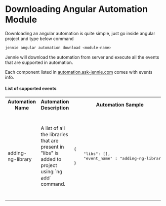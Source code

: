 # Downloading Angular Automation Module

Downloading an angular automation is quite simple, just go inside angular project and type below command

```bash
jennie angular automation download <module-name>
```

Jennie will download the automation from server and execute all the events that are supported in automation.

Each component listed in [automation.ask-jennie.com](https://automations.ask-jennie.com) comes with events info.

#### List of supported events

<table>
<tr>
    <th>
        Automation Name
    </th>
    <th>
        Automation Description
    </th>
    <th>
        Automation Sample
    </th>
</tr>
<tr>
<td>adding-ng-library</td>
<td>A list of all the libraries that are present in "libs" is added to project using `ng add` command.</td>
<td><pre>
{
    "libs": [],
    "event_name" : "adding-ng-library"
}
</pre>
</td>
<td>angular-automations</td>
<td>Download a list of angular automations using `jennie angular automation automation-name`. </td>
<td><pre>
{
    "libs": [],
    "event_name" : "angular-automations"
}
</pre>
<td>angular-ui-lib</td>
<td>Download a list of angular ui modules using `jennie angular ui-lib module-name`. </td>
<td><pre>
{
    "libs": [],
    "event_name" : "angular-ui-lib"
}
</pre>
<td>copy-angular-component</td>
<td>Create copies of list of component inside components array. The component would contain each and every file inside folder.</td>
<td><pre>
{
       "components": [{
            "component_name": "",
            "component_files": [],
        }],
        "event_type": "copy-angular-component"
}
</pre>
</td>
<td>create-angular-component</td>
<td>Creates angular component inside project using `ng g c NAME_OF_COMPONENT` </td>
<td><pre>
{
    "component_name": "NAME_OF_COMPONENT",
    "event_name" : "create-angular-component"
}
</pre>
</td>
<td>create-angular-services</td>
<td>Creates angular service inside project using `ng g s NAME_OF_SERVICE` </td>
<td><pre>
{
    "service_name": "NAME_OF_SERVICE",
    "event_name" : "create-angular-services"
}
</pre>
</td>
<td>download-files</td>
<td>Download each file from `file_link` to location `out_path` inside from `files`.</td>
<td><pre>
{
    "files": [{
        file_link: file link from S3 that is required to be downloaded,
        out_path: Output Path where the files has to be uploaded
    }],
    "event_type": "download-files"
}
</pre>
</td>
<td>install-npm-library</td>
<td>Install all npm library from inside "libs" keyword to project.</td>
<td><pre>
{
    "libs": [],
    "event_name" : "install-npm-library"
}
</pre>
</td>
<td>update-angular-json</td>
<td>Update angular.json inside project to add styles and script to the project.</td>
<td><pre>
{
    "styles": [],
    "scripts": [],
    "event_name" : "update-angular-json"
}
</pre>
</td>
<td>update-angular-module</td>
<td>Update project with a list of providers and modules inside file app.module.ts. </td>
<td><pre>
{
    "providers": {
        "provider_name": "provider_import_location",
    },
    "modules": {
        "module_name": "module_import_location",
    },
    "event_name" : "update-angular-module"
}
</pre>
</td>
<td>update-angular-routes</td>
<td>Add routes to angular project.</td>
<td><pre>
{
    "routes": {
        "provider_name": "provider_import_location",
    },
    "event_name" : "update-angular-routes"
}
</pre>
</td>
</tr>
</table>

